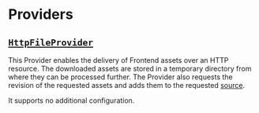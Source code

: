 # Providers

## [`HttpFileProvider`](../../src/Provider/HttpFileProvider.php)

This Provider enables the delivery of Frontend assets over an HTTP resource. The
downloaded assets are stored in a temporary directory from where they can be processed
further. The Provider also requests the revision of the requested assets and adds them
to the requested [source](../config/source.md).

It supports no additional configuration.
